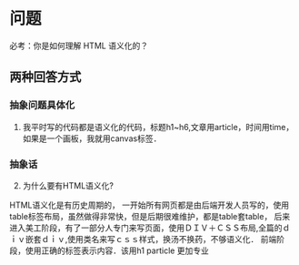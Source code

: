 # 问题
必考：你是如何理解 HTML 语义化的？
## 两种回答方式

### 抽象问题具体化
1. 我平时写的代码都是语义化的代码，标题h1~h6,文章用article，时间用time，如果是一个画板，我就用canvas标签．

### 抽象话
2. 为什么要有HTML语义化?

HTML语义化是有历史周期的，
一开始所有网页都是由后端开发人员写的，使用table标签布局，虽然做得非常快，但是后期很难维护，都是table套table，
后来进入美工阶段，有了一部分人专门来写页面，使用ＤＩＶ＋ＣＳＳ布局,全篇的ｄｉｖ嵌套ｄｉｖ,使用类名来写ｃｓｓ样式，换汤不换药，不够语义化．
前端阶段，使用正确的标签表示内容．该用h1 particle 更加专业
